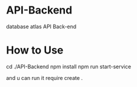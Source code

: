 # API-Backend
database atlas API Back-end

<H1> How to Use </H1>

cd ./API-Backend
npm install
npm run start-service

and u can run it require create .

